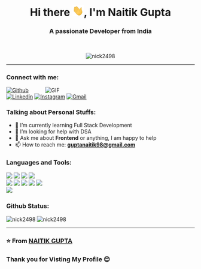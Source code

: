 <!--
**nick2498/nick2498** is a ✨ _special_ ✨ repository because its `README.md` (this file) appears on your GitHub profile.
-->

<h1 align="center"> Hi there <img src="https://raw.githubusercontent.com/ABSphreak/ABSphreak/master/gifs/Hi.gif" width="30px">, I'm Naitik Gupta</h1>

<h3 align="center"> A passionate Developer from India </h3>

<br>
<p align="center"> 
  <img src="https://komarev.com/ghpvc/?username=nick2498&label=Profile%20views&color=0e75b6&style=flat" alt="nick2498" /> 
</p>

---

### Connect with me:

<a target="_blank">
  <img align="right" width="400" alt="GIF" src="https://media.giphy.com/media/SWoSkN6DxTszqIKEqv/giphy.gif">
</a>

[![Github](https://img.shields.io/badge/-Github-000?style=flat&logo=Github&logoColor=white)](https://github.com/nick2498/)
[![Linkedin](https://img.shields.io/badge/-LinkedIn-blue?style=flat&logo=Linkedin&logoColor=white)](https://www.linkedin.com/in/naitik-gupta-773b80177/)
[![Instagram](https://img.shields.io/badge/-Instagram-E4405F?style=flat&logo=instagram&logoColor=white)](https://www.instagram.com/naitikgupta_2498/)
[![Gmail](https://img.shields.io/badge/-Gmail-c14438?style=flat&logo=Gmail&logoColor=white)](mailto:guptanaitik98@gmail.com)
<!-- [![Linktree](https://img.shields.io/badge/-Linktree-39E09B?style=flat&logo=linktree&logoColor=white)](https://linktr.ee/inaitikgupta) -->

<!-- Talking about you -->
### Talking about Personal Stuffs:

- 🌱 I’m currently learning Full Stack Development
-  🤔 I’m looking for help with DSA
- 💬 Ask me about **Frontend** or anything, I am happy to help
- 📫 How to reach me: **guptanaitik98@gmail.com**
<!-- - 🔭 I’m currently learning React, Redux, Firebase -->
<!-- - 👯 I’m looking to collaborate on ... -->
<!-- - 🔗🪙 I’m currently exploring ... -->
<!-- - 😄 Pronouns: ... -->
<!-- - ⚡ Fun fact: ... -->

### Languages and Tools:

<span> 
  <img src="https://img.shields.io/badge/HTML5-E34F26?style=for-the-badge&logo=html5&logoColor=white">
  <img src="https://img.shields.io/badge/CSS3-1572B6?style=for-the-badge&logo=css3&logoColor=white">
  <img src="https://img.shields.io/badge/Bootstrap-563D7C?style=for-the-badge&logo=bootstrap&logoColor=white">
  <img src="https://img.shields.io/badge/JavaScript-F7DF1E?style=for-the-badge&logo=javascript&logoColor=black">
  <br>
  <img src="https://img.shields.io/badge/React-20232A?style=for-the-badge&logo=react&logoColor=61DAFB">
  <img src="https://img.shields.io/badge/GIT-E44C30?style=for-the-badge&logo=git&logoColor=white">
  <img src="https://img.shields.io/badge/Node.js-43853D?style=for-the-badge&logo=node.js&logoColor=white">
  <img src="https://img.shields.io/badge/MySQL-005C84?style=for-the-badge&logo=mysql&logoColor=white">
  <img src="https://img.shields.io/badge/Java-ED8B00?style=for-the-badge&logo=java&logoColor=white">
  <br>
  <img src="https://img.shields.io/badge/Netlify-00C7B7?style=for-the-badge&logo=netlify&logoColor=white">
</span>
<br>

### Github Status:

<!-- <p><img align="left" src="https://github-readme-stats.vercel.app/api/top-langs?username=nick2498&show_icons=true&locale=en&layout=compact" alt="nick2498" /></p> -->
<p>
  <img src="https://github-readme-stats.vercel.app/api?username=nick2498&show_icons=true&locale=en" alt="nick2498" />
  <img src="https://github-readme-streak-stats.herokuapp.com/?user=nick2498" alt="nick2498" />
</p>

<!-- Profile Hits Counter -->
<!-- <img src="https://hits.seeyoufarm.com/api/count/incr/badge.svg?url=https%3A%2F%2Fgithub.com%2F{nick2498}1212%2Fhit-counter"> -->

---

<!-- This readme was created by NAITIK GUPTA - https://github.com/nick2498 -->
### ⭐️ From [NAITIK GUPTA](https://github.com/nick2498)

### Thank you for Visting My Profile 😊
<!-- ## With Love, Naitik  -->




